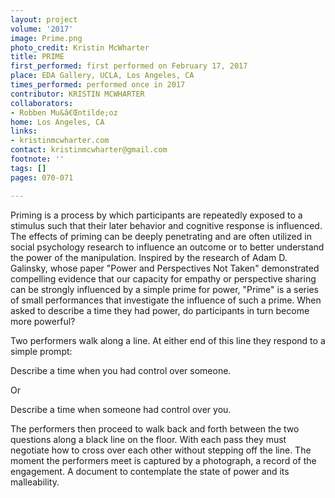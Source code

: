 ```yaml
---
layout: project
volume: '2017'
image: Prime.png
photo_credit: Kristin McWharter
title: PRIME
first_performed: first performed on February 17, 2017
place: EDA Gallery, UCLA, Los Angeles, CA
times_performed: performed once in 2017
contributor: KRISTIN MCWHARTER
collaborators:
- Robben Mu&â€Œntilde;oz
home: Los Angeles, CA
links:
- kristinmcwharter.com
contact: kristinmcwharter@gmail.com
footnote: ''
tags: []
pages: 070-071

---
```


Priming is a process by which participants are repeatedly exposed to a stimulus such that their later behavior and cognitive response is influenced. The effects of priming can be deeply penetrating and are often utilized in social psychology research to influence an outcome or to better understand the power of the manipulation. Inspired by the research of Adam D. Galinsky, whose paper "Power and Perspectives Not Taken" demonstrated compelling evidence that our capacity for empathy or perspective sharing can be strongly influenced by a simple prime for power, "Prime" is a series of small performances that investigate the influence of such a prime. When asked to describe a time they had power, do participants in turn become more powerful?

Two performers walk along a line. At either end of this line they respond to a simple prompt:

Describe a time when you had control over someone.

Or

Describe a time when someone had control over you.

The performers then proceed to walk back and forth between the two questions along a black line on the floor. With each pass they must negotiate how to cross over each other without stepping off the line. The moment the performers meet is captured by a photograph, a record of the engagement. A document to contemplate the state of power and its malleability.
